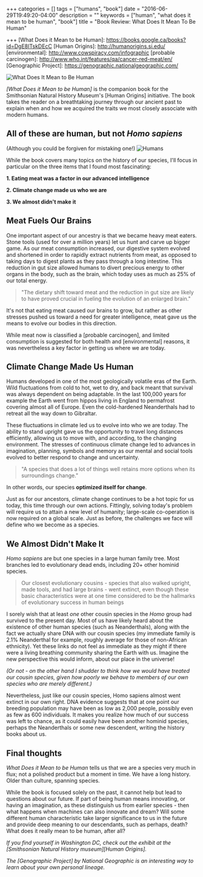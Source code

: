 +++
categories = []
tags = ["humans", "book"]
date = "2016-06-29T19:49:20-04:00"
description = ""
keywords = ["human", "what does it mean to be human", "book"]
title = "Book Review: What Does It Mean To Be Human"

+++
[What Does it Mean to be Human]: https://books.google.ca/books?id=DgE8ITskDEcC
[Human Origins]: http://humanorigins.si.edu/
[environmental]: http://www.cowspiracy.com/infographic
[probable carcinogen]: http://www.who.int/features/qa/cancer-red-meat/en/
[Genographic Project]: https://genographic.nationalgeographic.com/

![What Does It Mean to Be Human](/images/whatDoesItMeanToBeHuman.jpg)

*[What Does it Mean to be Human]* is the companion book for the Smithsonian Natural History Museum's [Human Origins] initiative. The book takes the reader on a breathtaking journey through our ancient past to explain when and how we acquired the traits we most closely associate with modern humans. 

## All of these are human, but not *Homo sapiens*
(Although you could be forgiven for mistaking one!)
![Humans](/images/humans.jpg)

While the book covers many topics on the history of our species, I'll focus in particular on the three items that I found most fascinating:

**1. Eating meat was a factor in our advanced intelligence**

**2. Climate change made us who we are**

**3. We almost didn't make it**

## Meat Fuels Our Brains 

One important aspect of our ancestry is that we became heavy meat eaters. Stone tools (used for over a million years) let us hunt and carve up bigger game. As our meat consumption increased, our digestive system evolved and shortened in order to rapidly extract nutrients from meat, as opposed to taking days to digest plants as they pass through a long intestine. This reduction in gut size allowed humans to divert precious energy to other organs in the body, such as the brain, which today uses as much as 25% of our total energy. 

> "The dietary shift toward meat and the reduction in gut size are likely to have proved crucial in fueling the evolution of an enlarged brain."

It's not that eating meat caused our brains to grow, but rather as other stresses pushed us toward a need for greater intelligence, meat gave us the means to evolve our bodies in this direction. 

While meat now is classified a [probable carcinogen], and limited consumption is suggested for both health and [environmental] reasons, it was nevertheless a key factor in getting us where we are today.

## Climate Change Made Us Human

Humans developed in one of the most geologically volatile eras of the Earth. Wild fluctuations from cold to hot, wet to dry, and back meant that survival was always dependent on being adaptable. In the last 100,000 years for example the Earth went from hippos living in England to permafrost covering almost all of Europe. Even the cold-hardened Neanderthals had to retreat all the way down to Gibraltar.

These fluctuations in climate led us to evolve into who we are today. The ability to stand upright gave us the opportunity to travel long distances efficiently, allowing us to move with, and according, to the changing environment. The stresses of continuous climate change led to advances in imagination, planning, symbols and memory as our mental and social tools evolved to better respond to change and uncertainty.

> "A species that does a lot of things well retains more options when its surroundings change."
 
In other words, our species **optimized itself for change**.

Just as for our ancestors, climate change continues to be a hot topic for us today, this time through our own actions. Fittingly, solving today's problem will require us to attain a new level of humanity; large-scale co-operation is now required on a global scale. Just as before, the challenges we face will define who we become as a species. 

## We Almost Didn't Make It

*Homo sapiens* are but one species in a large human family tree. Most branches led to evolutionary dead ends, including 20+ other hominid species.

> Our closest evolutionary cousins - species that also walked upright, made tools, and had large brains - went extinct, even though these basic characteristics were at one time considered to be the hallmarks of evolutionary success in human beings

I sorely wish that at least *one* other cousin species in the *Homo* group had survived to the present day. Most of us have likely heard about the existence of other human species (such as Neanderthals), along with the fact we actually share DNA with our cousin species (my immediate family is 2.1% Neanderthal for example, roughly average for those of non-African ethnicity). Yet these links do not feel as immediate as they might if there were a living breathing community sharing the Earth with us. Imagine the new perspective this would inform, about our place in the universe! 

*(Or not - on the other hand I shudder to think how we would have treated our cousin species, given how poorly we behave to members of our own species who are merely different.)*

Nevertheless, just like our cousin species, Homo sapiens almost went extinct in our own right. DNA evidence suggests that at one point our breeding population may have been as low as 2,000 people, possibly even as few as 600 individuals. It makes you realize how much of our success was left to chance, as it could easily have been another hominid species, perhaps the Neanderthals or some new descendent, writing the history books about us.

## Final thoughts
*What Does it Mean to be Human* tells us that we are a species very much in flux; not a polished product but a moment in time. We have a long history. Older than culture, spanning species.

While the book is focused solely on the past, it cannot help but lead to questions about our future. If part of being human means innovating, or having an imagination, as these distinguish us from earlier species - then what happens when machines can also innovate and dream? Will some different human characteristic take larger significance to us in the future and provide deep meaning to our descendants, such as perhaps, death? What does it really mean to be human, after all?

*If you find yourself in Washington DC, check out the exhibit at the [Smithsonian Natural History museum][Human Origins].*

*The [Genographic Project] by National Geographic is an interesting way to learn about your own personal lineage.*
